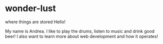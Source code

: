 # wonder-lust
where things are stored
Hello!

My name is Andrea. I like to play the drums, listen to music and drink good beer!
I also want to learn more about web development and how it operates!
